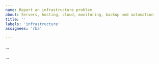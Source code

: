 ```yaml
---
name: Report an infrastructure problem
about: Servers, hosting, cloud, monitoring, backup and automation
title: ''
labels: 'infrastructure'
assignees: 'rba'

---
```


<!--- Write a short description of the problem here. -->
…

<!--- Provide more details here. *Do not* propose a solution. You can propose a solution later in the comments. -->
…
